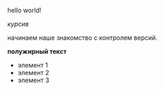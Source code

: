 hello world!

*курсив*

начинаем наше знакомство с контролем версий.


**полужирный текст**

* элемент 1
* элемент 2
* элемент 3
